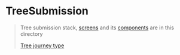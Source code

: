 # TreeSubmission

> Tree submission stack, [screens](./screens) and its [components](./components) are in this directory
>
> [Tree journey type](./types.ts)
